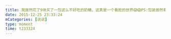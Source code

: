 ```yaml
---
title: 我居然花了9块买了一包这么不好吃的奶糖，这真是一个看脸的世界😱😱PS:包装居然有拼音😳
date: 2015-12-25 23:33:24
mCategories: [说说]
type: moment
time: t233324
---
```


<div id="pics-20151225233324"></div>

<script src="/lib/moment/pics.js"></script>
<script>
var data = [
    {"link": "2015-12-25_000000.webp", "type": "shuoshuo"},
    {"link": "2015-12-25_000001.webp", "type": "shuoshuo"},
    {"link": "2015-12-25_000002.webp", "type": "shuoshuo"}
];
picsRender(data, "pics-20151225233324");
</script>
